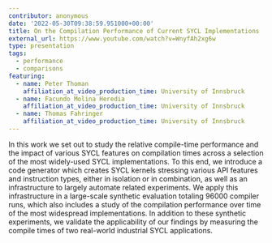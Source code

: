 ```yaml
---
contributor: anonymous
date: '2022-05-30T09:38:59.951000+00:00'
title: On the Compilation Performance of Current SYCL Implementations
external_url: https://www.youtube.com/watch?v=WnyfAh2xg6w
type: presentation
tags:
  - performance
  - comparisons
featuring:
  - name: Peter Thoman
    affiliation_at_video_production_time: University of Innsbruck
  - name: Facundo Molina Heredia
    affiliation_at_video_production_time: University of Innsbruck
  - name: Thomas Fahringer
    affiliation_at_video_production_time: University of Innsbruck
---
```


In this work we set out to study the relative compile-time performance and the impact of various SYCL features on
compilation times across a selection of the most widely-used SYCL implementations. To this end, we introduce a code
generator which creates SYCL kernels stressing various API features and instruction types, either in isolation or in
combination, as well as an infrastructure to largely automate related experiments. We apply this infrastructure in a
large-scale synthetic evaluation totaling 96000 compiler runs, which also includes a study of the compilation
performance over time of the most widespread implementations. In addition to these synthetic experiments, we validate
the applicability of our findings by measuring the compile times of two real-world industrial SYCL applications.
